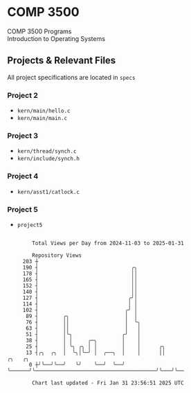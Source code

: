 # COMP 3500
COMP 3500 Programs  
Introduction to Operating Systems  
## Projects & Relevant Files
All project specifications are located in `specs`
### Project 2
- `kern/main/hello.c`
- `kern/main/main.c`
### Project 3
- `kern/thread/synch.c`
- `kern/include/synch.h`
### Project 4
- `kern/asst1/catlock.c`
### Project 5
- `project5`

```

        Total Views per Day from 2024-11-03 to 2025-01-31

        Repository Views
     203 ┼
     190 ┤                              ╭╮
     178 ┤                              ││
     165 ┤                              ││
     152 ┤                              ││
     140 ┤                              ││
     127 ┤                             ╭╯│
     114 ┤                             │ │
     102 ┤                            ╭╯ │
      89 ┤        ╭╮                  │  │
      76 ┤        ││                  │  ╰╮
      63 ┤        ││                  │   │
      51 ┤        │╰╮                ╭╯   │
      38 ┤        │ │     ╭─╮        │    │
      25 ┤        │ ╰╮ ╭╮ │ │        │    │      ╭╮
      13 ┤╭╮  ╭╮  │  ╰╮│╰─╯ │  ╭──╮  │    │      ││                                       ╭╮   ╭╮
       0 ┼╯╰──╯╰──╯   ╰╯    ╰──╯  ╰──╯    ╰──────╯╰───────────────────────────────────────╯╰───╯╰──

        Chart last updated - Fri Jan 31 23:56:51 2025 UTC
        
```
